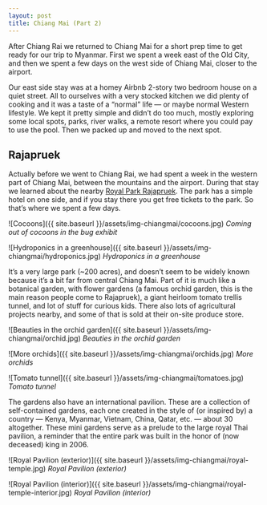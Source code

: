 ```yaml
---
layout: post
title: Chiang Mai (Part 2)
---
```



After Chiang Rai we returned to Chiang Mai for a short prep time to get ready
for our trip to Myanmar. First we spent a week east of the Old City, and then
we spent a few days on the west side of Chiang Mai, closer to the airport.

Our east side stay was at a homey Airbnb 2-story two bedroom house on a quiet
street. All to ourselves with a very stocked kitchen we did plenty of cooking
and it was a taste of a “normal” life — or maybe normal Western lifestyle. We
kept it pretty simple and didn’t do too much, mostly exploring some local spots,
parks, river walks, a remote resort where you could pay to use the pool. Then we
packed up and moved to the next spot.

## Rajapruek
Actually before we went to Chiang Rai, we had spent a week in the western part
of Chiang Mai, between the mountains and the airport. During that stay we learned
about the nearby [Royal Park Rajapruek](http://www.royalparkrajapruek.org/).
The park has a simple hotel on one side, and if you stay there you get free
tickets to the park. So that’s where we spent a few days.

![Cocoons]({{ site.baseurl }}/assets/img-chiangmai/cocoons.jpg)
*Coming out of cocoons in the bug exhibit*

![Hydroponics in a greenhouse]({{ site.baseurl }}/assets/img-chiangmai/hydroponics.jpg)
*Hydroponics in a greenhouse*

It’s a very large park (~200 acres), and doesn’t seem to be widely known because
it’s a bit far from central Chiang Mai. Part of it is much like a botanical
garden, with flower gardens (a famous orchid garden, this is the main reason people come to Rajapruek),
a giant heirloom tomato trellis tunnel, and lot of stuff for curious kids. There also lots of
agricultural projects nearby, and some of that is sold at their on-site produce
store.

![Beauties in the orchid garden]({{ site.baseurl }}/assets/img-chiangmai/orchid.jpg)
*Beauties in the orchid garden*

![More orchids]({{ site.baseurl }}/assets/img-chiangmai/orchids.jpg)
*More orchids*

![Tomato tunnel]({{ site.baseurl }}/assets/img-chiangmai/tomatoes.jpg)
*Tomato tunnel*

The gardens also have an international pavilion. These are a collection of
self-contained gardens, each one created in the style of (or inspired by) a
country — Kenya, Myanmar, Vietnam, China, Qatar, etc. —  about 30 altogether.
These mini gardens serve as a prelude to the large royal Thai pavilion, a
reminder that the entire park was built in the honor of (now deceased) king in
2006.

![Royal Pavilion (exterior)]({{ site.baseurl }}/assets/img-chiangmai/royal-temple.jpg)
*Royal Pavilion (exterior)*

![Royal Pavilion (interior)]({{ site.baseurl }}/assets/img-chiangmai/royal-temple-interior.jpg)
*Royal Pavilion (interior)*
